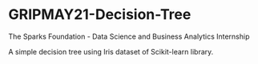 # GRIPMAY21-Decision-Tree

The Sparks Foundation - Data Science and Business Analytics Internship


A simple decision tree using Iris dataset of Scikit-learn library.
